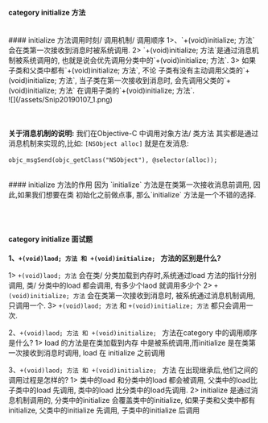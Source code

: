 #### category initialize 方法


<br>
#### initialize 方法调用时刻/ 调用机制/ 调用顺序
1>、`+(void)initialize; 方法` 会在类第一次接收到消息时被系统调用. 
2>  `+(void)initialize; 方法`是通过消息机制被系统调用的, 也就是说会优先调用分类中的`+(void)initialize; 方法`.
3> 如果子类和父类中都有`+(void)initialize; 方法`, 不论 子类有没有主动调用父类的`+(void)initialize; 方法`, 当子类在第一次接收到消息时, 会先调用父类的`+(void)initialize; 方法` 在调用子类的`+(void)initialize; 方法`.<br>
![](/assets/Snip20190107_1.png)



<br><br>
**关于消息机制的说明:**
我们在Objective-C 中调用对象方法/ 类方法 其实都是通过消息机制来实现的,比如: `[NSObject alloc]` 就是在发消息: 

```objc_msgSend(objc_getClass("NSObject"), @selector(alloc));```


<br>
#### initialize 方法的作用
因为 `initialize` 方法是在类第一次接收消息前调用, 因此,如果我们想要在类 初始化之前做点事, 那么`initialize` 方法是一个不错的选择.


<br><br>
#### category initialize 面试题

**1、`+(void)laod; 方法 和 +(void)initialize; ` 方法的区别是什么?**

1>  `+(void)laod; 方法` 会在类/ 分类加载到内存时,系统通过load 方法的指针分别调用, 类/ 分类中的load 都会调用, 有多少个laod 就调用多少个
2>  `+(void)initialize; 方法` 会在类第一次接收到消息时, 被系统通过消息机制调用, 只调用一个.
3> `+(void)laod; 方法` 和  `+(void)initialize; 方法` 都只会调用一次.


2、`+(void)laod; 方法 和 +(void)initialize; ` 方法在category 中的调用顺序是什么?
1> load 的方法是在类加载到内存 中是被系统调用,而initialize 是在类第一次接收到消息时调用, load 在  initialize 之前调用

3、`+(void)laod; 方法 和 +(void)initialize; ` 方法 在出现继承后,他们之间的调用过程是怎样的?
1> 类中的load 和分类中的load 都会被调用, 父类中的load比子类中的load 先调用, 类中的load 比分类中的load先调用.
2> initialize 是通过消息机制调用的, 分类中的initialize 会覆盖类中的initialize, 如果子类和父类中都有initialize, 父类中的initialize 先调用, 子类中的initialize 后调用


